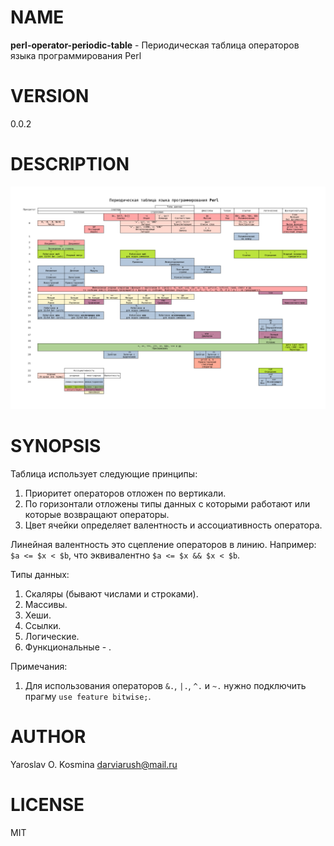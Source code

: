 # NAME

**perl-operator-periodic-table** - Периодическая таблица операторов языка программирования Perl

# VERSION

0.0.2

# DESCRIPTION

<img src="perl-operator-periodic-table.png">

# SYNOPSIS

Таблица использует следующие принципы:

1. Приоритет операторов отложен по вертикали.
2. По горизонтали отложены типы данных с которыми работают или которые возвращают операторы.
3. Цвет ячейки определяет валентность и ассоциативность оператора.

Линейная валентность это сцепление операторов в линию. Например: `$a <= $x < $b`, что эквивалентно `$a <= $x && $x < $b`.

Типы данных:

1. Скаляры (бывают числами и строками).
2. Массивы.
3. Хеши.
4. Ссылки.
5. Логические.
6. Функциональные - .

Примечания:

1. Для использования операторов `&.`, `|.`, `^.` и `~.` нужно подключить прагму `use feature bitwise;`.

# AUTHOR

Yaroslav O. Kosmina <darviarush@mail.ru>

# LICENSE

MIT